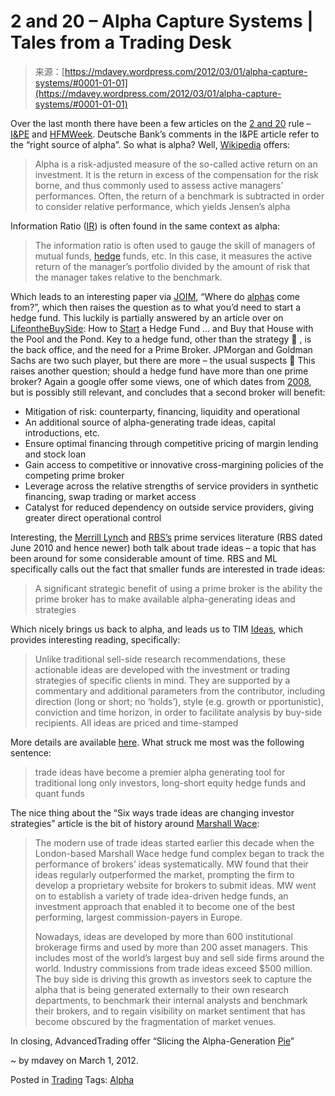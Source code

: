 <!--yml
category: 未分类
date: 2024-05-18 06:28:25
-->

# 2 and 20 – Alpha Capture Systems | Tales from a Trading Desk

> 来源：[https://mdavey.wordpress.com/2012/03/01/alpha-capture-systems/#0001-01-01](https://mdavey.wordpress.com/2012/03/01/alpha-capture-systems/#0001-01-01)

Over the last month there have been a few articles on the [2 and 20](http://seekingalpha.com/instablog/320061-ted-stamas/35115-2-and-20-rule) rule – [I&PE](http://www.ipe.com/news/pension-funds-willing-to-pay-2-20-fees-but-now-more-analytical-survey_44193.php) and [HFMWeek](http://www.hfmweek.com/features/1705172/the-future-of-2-and-20.thtml). Deutsche Bank’s comments in the I&PE article refer to the “right source of alpha”. So what is alpha? Well, [Wikipedia](http://en.wikipedia.org/wiki/Alpha_(investment)) offers:

> Alpha is a risk-adjusted measure of the so-called active return on an investment. It is the return in excess of the compensation for the risk borne, and thus commonly used to assess active managers’ performances. Often, the return of a benchmark is subtracted in order to consider relative performance, which yields Jensen’s alpha

Information Ratio ([IR](http://en.wikipedia.org/wiki/Information_ratio)) is often found in the same context as alpha:

> The information ratio is often used to gauge the skill of managers of mutual funds, [hedge](http://hedgefund.blogspot.com/) funds, etc. In this case, it measures the active return of the manager’s portfolio divided by the amount of risk that the manager takes relative to the benchmark.

Which leads to an interesting paper via [JOIM](https://www.joim.com/index0.asp), “Where do [alphas](http://web.mit.edu/alo/www/Papers/active_pub.pdf) come from?”, which then raises the question as to what you’d need to start a hedge fund. This luckily is partially answered by an article over on [LifeontheBuySide](http://www.lifeonthebuyside.com/): How to [Start](http://www.lifeonthebuyside.com/start-a-hedge-fund/) a Hedge Fund … and Buy that House with the Pool and the Pond. Key to a hedge fund, other than the strategy 🙂 , is the back office, and the need for a Prime Broker. JPMorgan and Goldman Sachs are two such player, but there are more – the usual suspects 🙂 This raises another question; should a hedge fund have more than one prime broker? Again a google offer some views, one of which dates from [2008](http://www.ml.com/media/113487.pdf), but is possibly still relevant, and concludes that a second broker will benefit:

*   Mitigation of risk: counterparty, financing, liquidity and operational
*   An additional source of alpha-generating trade ideas, capital introductions, etc.
*   Ensure optimal financing through competitive pricing of margin lending and stock loan
*   Gain access to competitive or innovative cross-margining policies of the competing prime broker
*   Leverage across the relative strengths of service providers in synthetic financing, swap trading or market access
*   Catalyst for reduced dependency on outside service providers, giving greater direct operational control

Interesting, the [Merrill Lynch](http://www.ml.com/media/113487.pdf) and [RBS’s](http://www.rbsm.com/rbsmassets/PDFs/54286RBS_TheAlternativeEmergingMarketEquitySwapsSyntheticPrime(new).pdf) prime services literature (RBS dated June 2010 and hence newer) both talk about trade ideas – a topic that has been around for some considerable amount of time. RBS and ML specifically calls out the fact that smaller funds are interested in trade ideas:

> A significant strategic benefit of using a prime broker is the ability the prime broker has to make available alpha-generating ideas and strategies

Which nicely brings us back to alpha, and leads us to TIM [Ideas](http://www.timgroup.com/sites/default/files/TIM%20Ideas%20brochure_2.pdf), which provides interesting reading, specifically:

> Unlike traditional sell-side research recommendations, these actionable ideas are developed with the investment or trading strategies of specific clients in mind. They are supported by a commentary and additional parameters from the contributor, including direction (long or short; no ‘holds’), style (e.g. growth or pportunistic), conviction and time horizon, in order to facilitate analysis by buy-side recipients. All ideas are priced and time-stamped

More details are available [here](http://www.timgroup.com/press-releases/six-ways-trade-ideas-are-changing-investor-strategies). What struck me most was the following sentence:

> trade ideas have become a premier alpha generating tool for traditional long only investors, long-short equity hedge funds and quant funds

The nice thing about the “Six ways trade ideas are changing investor strategies” article is the bit of history around [Marshall Wace](http://www.mwam.com/):

> The modern use of trade ideas started earlier this decade when the London-based Marshall Wace hedge fund complex began to track the performance of brokers’ ideas systematically. MW found that their ideas regularly outperformed the market, prompting the firm to develop a proprietary website for brokers to submit ideas. MW went on to establish a variety of trade idea-driven hedge funds, an investment approach that enabled it to become one of the best performing, largest commission-payers in Europe.
> 
> Nowadays, ideas are developed by more than 600 institutional brokerage firms and used by more than 200 asset managers. This includes most of the world’s largest buy and sell side firms around the world. Industry commissions from trade ideas exceed $500 million. The buy side is driving this growth as investors seek to capture the alpha that is being generated externally to their own research departments, to benchmark their internal analysts and benchmark their brokers, and to regain visibility on market sentiment that has become obscured by the fragmentation of market venues.

In closing, AdvancedTrading offer “Slicing the Alpha-Generation [Pie](http://www.advancedtrading.com/algorithms/227200078)”

~ by mdavey on March 1, 2012.

Posted in [Trading](https://mdavey.wordpress.com/category/trading/)
Tags: [Alpha](https://mdavey.wordpress.com/tag/alpha/)